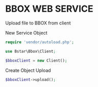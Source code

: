 # BBOX WEB SERVICE
Upload file to BBOX from client

New Service Object

```php
require 'vendor/autoload.php';

use Bstar\Bbox\Client;

$bboxClient = new Client();

```

Create Object Upload

```php
$bboxClient->upload();
```